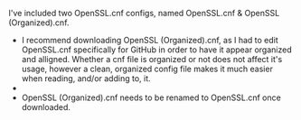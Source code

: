 I've included two OpenSSL.cnf configs, named OpenSSL.cnf & OpenSSL (Organized).cnf.
  - I recommend downloading OpenSSL (Organized).cnf, as I had to edit OpenSSL.cnf specifically for GitHub in order to have it appear organized and alligned.  Whether a cnf file is organized or not does not affect it's usage, however a clean, organized config file makes it much easier when reading, and/or adding to, it. 
  - 
  - OpenSSL (Organized).cnf needs to be renamed to OpenSSL.cnf once downloaded.
